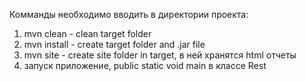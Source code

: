 Комманды необходимо вводить в директории проекта:
1) mvn clean - clean target folder
2) mvn install - create target folder and .jar file
3) mvn site - create site folder in target, в ней хранятся html отчеты 
4) запуск приложение, public static void main в классе Rest